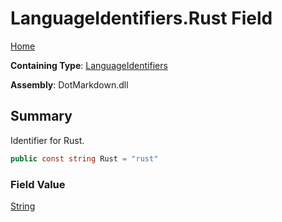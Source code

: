 # LanguageIdentifiers\.Rust Field

[Home](../../../README.md)

**Containing Type**: [LanguageIdentifiers](../README.md)

**Assembly**: DotMarkdown\.dll

## Summary

Identifier for Rust\.

```csharp
public const string Rust = "rust"
```

### Field Value

[String](https://docs.microsoft.com/en-us/dotnet/api/system.string)

